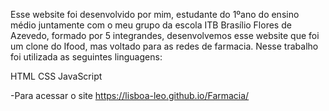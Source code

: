 Esse website foi desenvolvido por mim, estudante do 1ºano do ensino médio  juntamente com o meu grupo da escola ITB Brasílio Flores de Azevedo, formado por 5 integrandes, desenvolvemos esse website que foi um clone do Ifood, mas voltado para as redes de farmacia. Nesse trabalho foi utilizada as seguintes linguagens:

HTML
CSS
JavaScript

-Para acessar o site 
https://lisboa-leo.github.io/Farmacia/
